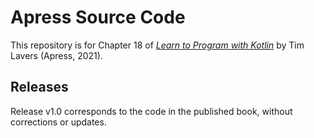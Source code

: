 # Apress Source Code

This repository is for Chapter 18 of
[*Learn to Program with Kotlin*](https://www.apress.com/9781484268148)
by Tim Lavers (Apress, 2021).


## Releases

Release v1.0 corresponds to the code in the published book, without corrections or updates.
